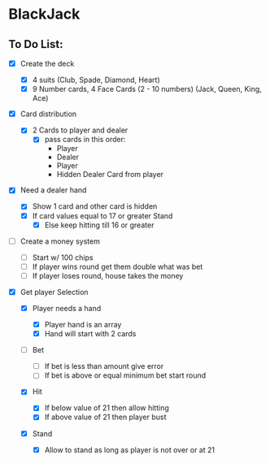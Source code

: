 # BlackJack

## To Do List:

- [x] Create the deck

  - [x] 4 suits (Club, Spade, Diamond, Heart)
  - [x] 9 Number cards, 4 Face Cards (2 - 10 numbers) (Jack, Queen, King, Ace)

- [x] Card distribution

  - [x] 2 Cards to player and dealer
    - [x] pass cards in this order:
      - Player
      - Dealer
      - Player
      - Hidden Dealer Card from player

- [x] Need a dealer hand

  - [x] Show 1 card and other card is hidden
  - [x] If card values equal to 17 or greater Stand
    - [x] Else keep hitting till 16 or greater

- [ ] Create a money system

  - [ ] Start w/ 100 chips
  - [ ] If player wins round get them double what was bet
  - [ ] If player loses round, house takes the money

- [x] Get player Selection

  - [x] Player needs a hand

    - [x] Player hand is an array
    - [x] Hand will start with 2 cards

  - [ ] Bet

    - [ ] If bet is less than amount give error
    - [ ] If bet is above or equal minimum bet start round

  - [x] Hit

    - [x] If below value of 21 then allow hitting
    - [x] If above value of 21 then player bust

  - [x] Stand

    - [x] Allow to stand as long as player is not over or at 21
